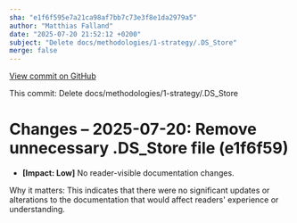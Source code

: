 ```yaml
---
sha: "e1f6f595e7a21ca98af7bb7c73e3f8e1da2979a5"
author: "Matthias Falland"
date: "2025-07-20 21:52:12 +0200"
subject: "Delete docs/methodologies/1-strategy/.DS_Store"
merge: false
---
```


[View commit on GitHub](https://github.com/TheTrustedAdvisor/FabricAdoptionFramework/commit/e1f6f595e7a21ca98af7bb7c73e3f8e1da2979a5)

This commit: Delete docs/methodologies/1-strategy/.DS_Store

# Changes – 2025-07-20: Remove unnecessary .DS_Store file (e1f6f59)

- **[Impact: Low]** No reader-visible documentation changes.

Why it matters: This indicates that there were no significant updates or alterations to the documentation that would affect readers' experience or understanding.
